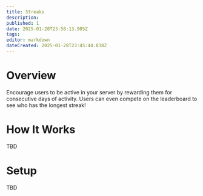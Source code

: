 ```yaml
---
title: Streaks
description: 
published: 1
date: 2025-01-28T23:58:13.905Z
tags: 
editor: markdown
dateCreated: 2025-01-28T23:45:44.838Z
---
```


# Overview
Encourage users to be active in your server by rewarding them for consecutive days of activity. Users can even compete on the leaderboard to see who has the longest streak!

# How It Works
TBD

# Setup
TBD
